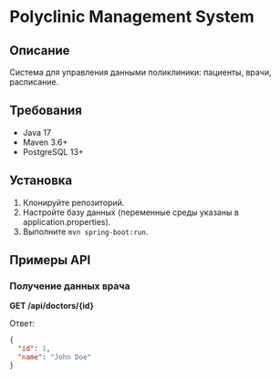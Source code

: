 # Polyclinic Management System

## Описание
Система для управления данными поликлиники: пациенты, врачи, расписание.

## Требования
- Java 17
- Maven 3.6+
- PostgreSQL 13+

## Установка
1. Клонируйте репозиторий.
2. Настройте базу данных (переменные среды указаны в application.properties).
3. Выполните `mvn spring-boot:run`.

## Примеры API
### Получение данных врача
**GET /api/doctors/{id}**

Ответ:
```json
{
  "id": 1,
  "name": "John Doe"
}
